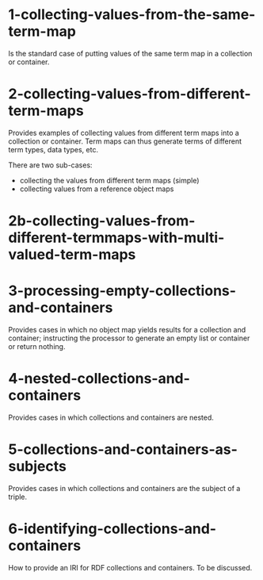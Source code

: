 # 1-collecting-values-from-the-same-term-map
Is the standard case of putting values of the same term map in a collection or container.

# 2-collecting-values-from-different-term-maps

Provides examples of collecting values from different term maps into a collection or container. Term maps can thus generate terms of different term types, data types, etc. 

There are two sub-cases:

* collecting the values from different term maps (simple)
* collecting values from a reference object maps

# 2b-collecting-values-from-different-termmaps-with-multi-valued-term-maps

# 3-processing-empty-collections-and-containers

Provides cases in which no object map yields results for a collection and container; instructing the processor to generate an empty list or container or return nothing.

# 4-nested-collections-and-containers

Provides cases in which collections and containers are nested.

# 5-collections-and-containers-as-subjects

Provides cases in which collections and containers are the subject of a triple.

# 6-identifying-collections-and-containers

How to provide an IRI for RDF collections and containers. To be discussed.